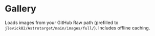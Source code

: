 # Gallery
Loads images from your GitHub Raw path (prefilled to `jlevick82/Astrotarget/main/images/full/`). Includes offline caching.

